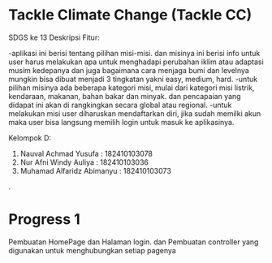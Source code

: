 # Tackle Climate Change (Tackle CC)

SDGS ke 13
Deskripsi Fitur:

-aplikasi ini berisi tentang pilihan misi-misi. dan misinya ini berisi info untuk 
user harus melakukan apa untuk menghadapi perubahan iklim atau adaptasi musim 
kedepanya dan juga bagaimana cara menjaga bumi dan levelnya mungkin bisa dibuat 
menjadi 3 tingkatan yakni easy, medium, hard.
-untuk pilihan misinya ada beberapa kategori misi, mulai dari kategori misi listrik, 
kendaraan, makanan, bahan bakar dan minyak. dan pencapaian yang didapat ini akan di rangkingkan
secara global atau regional. 
-untuk melakukan misi user diharuskan mendaftarkan diri, jika sudah memilki akun 
maka user bisa langsung memilih login untuk masuk ke aplikasinya.

Kelompok D:
1. Nauval Achmad Yusufa : 182410103078
2. Nur Afni Windy Auliya : 182410103036
3. Muhamad Alfaridz Abimanyu : 182410103073

.
# Progress 1
Pembuatan HomePage dan Halaman login. 
dan Pembuatan controller yang digunakan untuk menghubungkan setiap pagenya
